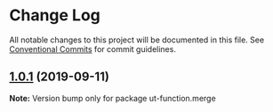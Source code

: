 # Change Log

All notable changes to this project will be documented in this file.
See [Conventional Commits](https://conventionalcommits.org) for commit guidelines.

## [1.0.1](https://github.com/softwaregroup-bg/ut-function/compare/ut-function.template@1.1.0...ut-function.merge@1.0.1) (2019-09-11)

**Note:** Version bump only for package ut-function.merge

